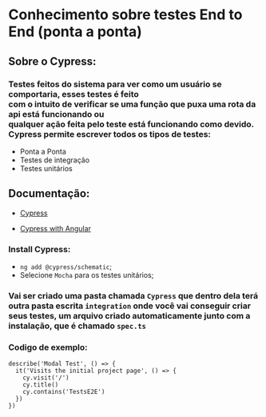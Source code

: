 # Conhecimento sobre testes End to End (ponta a ponta)


## Sobre o Cypress:
### Testes feitos do sistema para ver como um usuário se comportaria, esses testes é feito <br> com o intuito de verificar se uma função que puxa uma rota da api está funcionando ou <br> qualquer ação feita  pelo teste está funcionando como devido.<br> Cypress permite escrever todos os tipos de testes:

- Ponta a Ponta
- Testes de integração
- Testes unitários

## Documentação:

- [Cypress](https://docs.cypress.io/guides/overview/why-cypress?utm_medium=Nav&utm_campaign=Docs&utm_source=Test+Runner)

- [Cypress with Angular](https://testing-angular.com/end-to-end-testing/)

### Install Cypress: 
- `ng add @cypress/schematic`;
- Selecione `Mocha` para os testes unitários;


### Vai ser criado uma pasta chamada `Cypress` que dentro dela terá outra pasta escrita `integration` onde você vai conseguir criar seus testes, um arquivo criado automaticamente junto com a instalação, que é chamado `spec.ts`

### Codigo de exemplo: <br>
 
```
describe('Modal Test', () => {
  it('Visits the initial project page', () => {
    cy.visit('/')
    cy.title()
    cy.contains('TestsE2E')
  })
})
```
